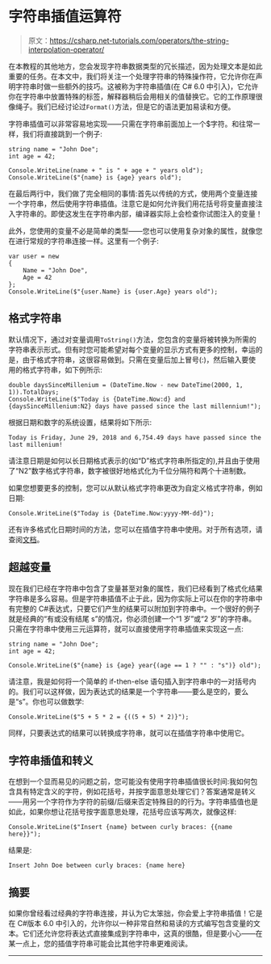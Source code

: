 # 字符串插值运算符

> 原文：<https://csharp.net-tutorials.com/operators/the-string-interpolation-operator/>

在本教程的其他地方，您会发现字符串数据类型的冗长描述，因为处理文本是如此重要的任务。在本文中，我们将关注一个处理字符串的特殊操作符，它允许你在声明字符串时做一些额外的技巧。这被称为字符串插值(在 C# 6.0 中引入)，它允许你在字符串中放置特殊的标签，解释器稍后会用相关的值替换它。它的工作原理很像绳子。我们已经讨论过`Format()`方法，但是它的语法更加易读和方便。

字符串插值可以非常容易地实现——只需在字符串前面加上一个$字符。和往常一样，我们将直接跳到一个例子:

```
string name = "John Doe";
int age = 42;

Console.WriteLine(name + " is " + age + " years old");
Console.WriteLine($"{name} is {age} years old");
```

在最后两行中，我们做了完全相同的事情:首先以传统的方式，使用两个变量连接一个字符串，然后使用字符串插值。注意它是如何允许我们用花括号将变量直接注入字符串的。即使这发生在字符串内部，编译器实际上会检查你试图注入的变量！

此外，您使用的变量不必是简单的类型——您也可以使用复杂对象的属性，就像您在进行常规的字符串连接一样。这里有一个例子:

```
var user = new
{
    Name = "John Doe",
    Age = 42
};
Console.WriteLine($"{user.Name} is {user.Age} years old");
```

<input type="hidden" name="IL_IN_ARTICLE">

## 格式字符串

默认情况下，通过对变量调用`ToString()`方法，您包含的变量将被转换为所需的字符串表示形式。但有时您可能希望对每个变量的显示方式有更多的控制，幸运的是，由于格式字符串，这很容易做到。只需在变量后加上冒号(:)，然后输入要使用的格式字符串，如下例所示:

```
double daysSinceMillenium = (DateTime.Now - new DateTime(2000, 1, 1)).TotalDays;  
Console.WriteLine($"Today is {DateTime.Now:d} and {daysSinceMillenium:N2} days have passed since the last millennium!");
```

根据日期和数字的系统设置，结果将如下所示:

```
Today is Friday, June 29, 2018 and 6,754.49 days have passed since the last millenium!
```

请注意日期是如何以长日期格式表示的(如“D”格式字符串所指定的),并且由于使用了“N2”数字格式字符串，数字被很好地格式化为千位分隔符和两个十进制数。

如果您想要更多的控制，您可以从默认格式字符串更改为自定义格式字符串，例如日期:

```
Console.WriteLine($"Today is {DateTime.Now:yyyy-MM-dd}");
```

还有许多格式化日期时间的方法，您可以在插值字符串中使用。对于所有选项，请查阅[文档](https://msdn.microsoft.com/en-us/library/8kb3ddd4(v=vs.85).aspx)。

## 超越变量

现在我们已经在字符串中包含了变量甚至对象的属性，我们已经看到了格式化结果字符串是多么容易。但是字符串插值不止于此，因为你实际上可以在你的字符串中有完整的 C#表达式，只要它们产生的结果可以附加到字符串中。一个很好的例子就是经典的“有或没有结尾 s”的情况，你必须创建一个“1 岁”或“2 岁”的字符串。只需在字符串中使用三元运算符，就可以直接使用字符串插值来实现这一点:

```
string name = "John Doe";
int age = 42;

Console.WriteLine($"{name} is {age} year{(age == 1 ? "" : "s")} old");
```

请注意，我是如何将一个简单的 if-then-else 语句插入到字符串中的一对括号内的。我们可以这样做，因为表达式的结果是一个字符串——要么是空的，要么是“s”。你也可以做数学:

```
Console.WriteLine($"5 + 5 * 2 = {((5 + 5) * 2)}");
```

同样，只要表达式的结果可以转换成字符串，就可以在插值字符串中使用它。

## 字符串插值和转义

在想到一个显而易见的问题之前，您可能没有使用字符串插值很长时间:我如何包含具有特定含义的字符，例如花括号，并按字面意思处理它们？答案通常是转义——用另一个字符作为字符的前缀/后缀来否定特殊目的的行为。字符串插值也是如此，如果你想让花括号按字面意思处理，花括号应该写两次，就像这样:

```
Console.WriteLine($"Insert {name} between curly braces: {{name here}}");
```

结果是:

```
Insert John Doe between curly braces: {name here}
```

## 摘要

如果你曾经看过经典的字符串连接，并认为它太笨拙，你会爱上字符串插值！它是在 C#版本 6.0 中引入的，允许你以一种非常自然和易读的方式编写包含变量的文本。它们还允许您将表达式直接集成到字符串中，这真的很酷，但是要小心——在某一点上，您的插值字符串可能会比其他字符串更难阅读。

* * *